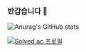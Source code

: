 ### 반갑습니다 👋

<!-- Github Rank -->
![Anurag's GitHub stats](https://github-readme-stats.vercel.app/api?username=ys200209&&show_icons=true&theme=tokyonight)

<!-- Most Languages -->
<!-- [![Top Langs](https://github-readme-stats.vercel.app/api/top-langs/?username=ys200209&theme=tokyonight)](https://github.com/anuraghazra/github-readme-stats) -->

<!-- BOJ Tier -->
[![Solved.ac
프로필](http://mazassumnida.wtf/api/v2/generate_badge?boj=ys200209)](https://solved.ac/ys200209)

<!--
**ys200209/ys200209** is a ✨ _special_ ✨ repository because its `README.md` (this file) appears on your GitHub profile.

Here are some ideas to get you started:

- 🔭 I’m currently working on ...
- 🌱 I’m currently learning ...
- 👯 I’m looking to collaborate on ...
- 🤔 I’m looking for help with ...
- 💬 Ask me about ...
- 📫 How to reach me: ...
- 😄 Pronouns: ...
- ⚡ Fun fact: ...
-->

